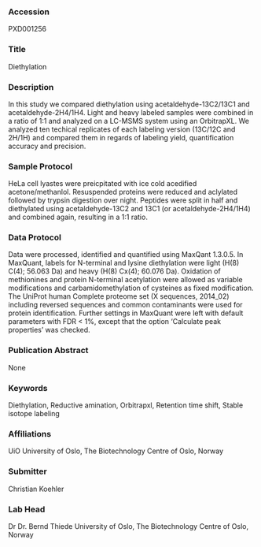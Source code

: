 ### Accession
PXD001256

### Title
Diethylation

### Description
In this study we compared diethylation using acetaldehyde-13C2/13C1 and acetaldehyde-2H4/1H4. Light and heavy labeled samples were combined in a ratio of 1:1 and analyzed on a LC-MSMS system using an OrbitrapXL. We analyzed ten techical replicates of each labeling version (13C/12C and 2H/1H) and compared them in regards of labeling yield, quantification accuracy and precision.

### Sample Protocol
HeLa cell lyastes were preicpitated with ice cold acedified acetone/methanlol. Resuspended proteins were reduced and aclylated followed by trypsin digestion over night. Peptides were split in half and diethylated using acetaldehyde-13C2 and 13C1 (or acetaldehyde-2H4/1H4) and combined again, resulting in a 1:1 ratio.

### Data Protocol
Data were processed, identified and quantified using MaxQant 1.3.0.5. In MaxQuant, labels for N-terminal and lysine diethylation were light (H(8) C(4); 56.063 Da) and heavy (H(8) Cx(4); 60.076 Da). Oxidation of methionines and protein N-terminal acetylation were allowed as variable modifications and carbamidomethylation of cysteines as fixed modification. The UniProt human Complete proteome set (X sequences, 2014_02) including reversed sequences and common contaminants were used for protein identification. Further settings in MaxQuant were left with default parameters with FDR < 1%, except that the option ‘Calculate peak properties’ was checked.

### Publication Abstract
None

### Keywords
Diethylation, Reductive amination, Orbitrapxl, Retention time shift, Stable isotope labeling

### Affiliations
UiO
University of Oslo, The Biotechnology Centre of Oslo, Norway

### Submitter
Christian Koehler

### Lab Head
Dr Dr. Bernd Thiede
University of Oslo, The Biotechnology Centre of Oslo, Norway


